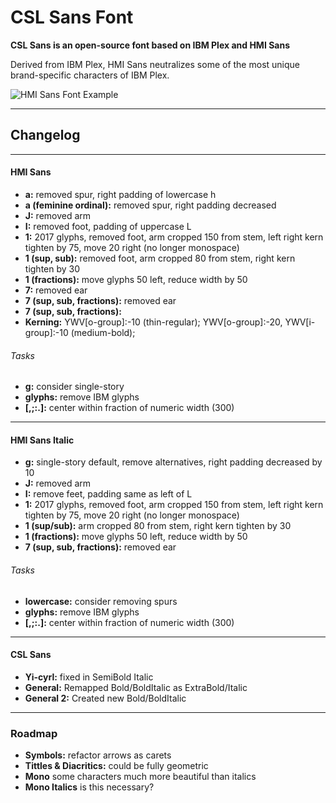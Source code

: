# CSL Sans Font

__CSL Sans is an open-source font based on IBM Plex and HMI Sans__

Derived from IBM Plex, HMI Sans neutralizes some of the most unique brand-specific characters of IBM Plex.

![HMI Sans Font Example](https://raw.githubusercontent.com/somegoodpixels/hmi-sans/master/example.gif)


---

## Changelog

---

#### HMI Sans
* __a:__ removed spur, right padding of lowercase h
* __a (feminine ordinal):__ removed spur, right padding decreased
* __J:__ removed arm
* __I:__ removed foot, padding of uppercase L
* __1:__ 2017 glyphs, removed foot, arm cropped 150 from stem, left right kern tighten by 75, move 20 right (no longer monospace)
* __1 (sup, sub):__ removed foot, arm cropped 80 from stem, right kern tighten by 30
* __1 (fractions):__ move glyphs 50 left, reduce width by 50
* __7:__ removed ear
* __7 (sup, sub, fractions):__ removed ear
* __7 (sup, sub, fractions):__
* __Kerning:__ YWV[o-group]:-10 (thin-regular); YWV[o-group]:-20, YWV[i-group]:-10 (medium-bold);

###### Tasks
* __g:__ consider single-story
* __glyphs:__ remove IBM glyphs
* __[,;:.]:__ center within fraction of numeric width (300)

---

#### HMI Sans Italic
* __g:__ single-story default, remove alternatives, right padding decreased by 10
* __J:__ removed arm
* __I:__ remove feet, padding same as left of L
* __1:__ 2017 glyphs, removed foot, arm cropped 150 from stem, left right kern tighten by 75, move 20 right (no longer monospace)
* __1 (sup/sub):__ arm cropped 80 from stem, right kern tighten by 30
* __1 (fractions):__ move glyphs 50 left, reduce width by 50
* __7 (sup, sub, fractions):__ removed ear


###### Tasks
* __lowercase:__ consider removing spurs
* __glyphs:__ remove IBM glyphs
* __[,;:.]:__ center within fraction of numeric width (300)

---

#### CSL Sans

* __Yi-cyrl:__ fixed in SemiBold Italic
* __General:__ Remapped Bold/BoldItalic as ExtraBold/Italic
* __General 2:__ Created new Bold/BoldItalic
---


### Roadmap
* __Symbols:__ refactor arrows as carets
* __Tittles & Diacritics:__ could be fully geometric
* __Mono__ some characters much more beautiful than italics
* __Mono Italics__ is this necessary?
